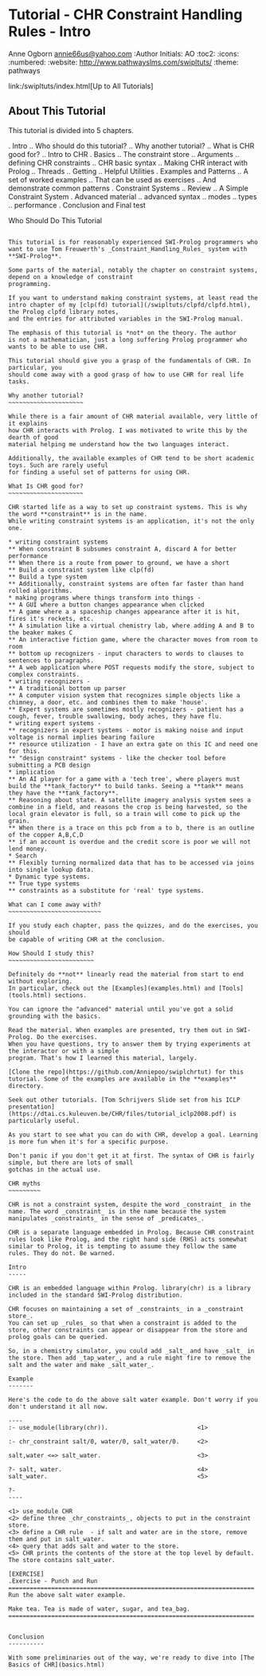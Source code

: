 Tutorial - CHR Constraint Handling Rules - Intro
================================================
Anne Ogborn <annie66us@yahoo.com>
:Author Initials: AO
:toc2:
:icons:
:numbered:
:website: http://www.pathwayslms.com/swipltuts/
:theme: pathways

link:/swipltuts/index.html[Up to All Tutorials]


About This Tutorial
-------------------

This tutorial is divided into 5 chapters.

. Intro
.. Who should do this tutorial?
.. Why another tutorial?
.. What is CHR good for?
.. Intro to CHR
. Basics
.. The constraint store
.. Arguments
.. defining CHR constraints
.. CHR basic syntax
.. Making CHR interact with Prolog
.. Threads
.. Getting
.. Helpful Utilities
. Examples and Patterns
.. A set of worked examples 
.. That can be used as exercises
.. And demonstrate common patterns
. Constraint Systems
.. Review
.. A Simple Constraint System
. Advanced material
.. advanced syntax
.. modes
.. types
.. performance
. Conclusion and Final test

Who Should Do This Tutorial
~~~~~~~~~~~~~~~~~~~~~~~~~~~

This tutorial is for reasonably experienced SWI-Prolog programmers who want to use Tom Freuwerth's _Constraint_Handling_Rules_ system with **SWI-Prolog**. 

Some parts of the material, notably the chapter on constraint systems, depend on a knowledge of constraint
programming. 

If you want to understand making constraint systems, at least read the intro chapter of my [clp(fd) tutorial](/swipltuts/clpfd/clpfd.html), the Prolog clpfd library notes,
and the entries for attributed variables in the SWI-Prolog manual.

The emphasis of this tutorial is *not* on the theory. The author
is not a mathematician, just a long suffering Prolog programmer who
wants to be able to use CHR.

This tutorial should give you a grasp of the fundamentals of CHR. In particular, you
should come away with a good grasp of how to use CHR for real life tasks.

Why another tutorial?
~~~~~~~~~~~~~~~~~~~~~

While there is a fair amount of CHR material available, very little of it explains
how CHR interacts with Prolog. I was motivated to write this by the dearth of good
material helping me understand how the two languages interact.

Additionally, the available examples of CHR tend to be short academic toys. Such are rarely useful
for finding a useful set of patterns for using CHR.

What Is CHR good for?
~~~~~~~~~~~~~~~~~~~~~

CHR started life as a way to set up constraint systems. This is why the word **constraint** is in the name.
While writing constraint systems is an application, it's not the only one.

* writing constraint systems
** When constraint B subsumes constraint A, discard A for better performance
** When there is a route from power to ground, we have a short
** Build a constraint system like clp(fd)
** Build a type system
** Additionally, constraint systems are often far faster than hand rolled algorithms.
* making programs where things transform into things - 
** A GUI where a button changes appearance when clicked
** A game where a a spaceship changes appearance after it is hit, fires it's rockets, etc.
** A simulation like a virtual chemistry lab, where adding A and B to the beaker makes C
** An interactive fiction game, where the character moves from room to room
** bottom up recognizers - input characters to words to clauses to sentences to paragraphs.
** A web application where POST requests modify the store, subject to complex constraints.
* writing recognizers - 
** A traditional bottom up parser
** A computer vision system that recognizes simple objects like a chimney, a door, etc. and combines them to make 'house'.
** Expert systems are sometimes mostly recognizers - patient has a cough, fever, trouble swallowing, body aches, they have flu.
* writing expert systems -
** recognizers in expert systems - motor is making noise and input voltage is normal implies bearing failure
** resource utilization - I have an extra gate on this IC and need one for this.
** "design constraint" systems - like the checker tool before submitting a PCB design
* implication 
** An AI player for a game with a 'tech tree', where players must build the **tank_factory** to build tanks. Seeing a **tank** means they have the **tank_factory**.
** Reasoning about state. A satellite imagery analysis system sees a combine in a field, and reasons the crop is being harvested, so the local grain elevator is full, so a train will come to pick up the grain.
** When there is a trace on this pcb from a to b, there is an outline of the copper A,B,C,D
** if an account is overdue and the credit score is poor we will not lend money.
* Search
** Flexibly turning normalized data that has to be accessed via joins into single lookup data.
* Dynamic type systems. 
** True type systems
** constraints as a substitute for 'real' type systems.

What can I come away with?
~~~~~~~~~~~~~~~~~~~~~~~~~~

If you study each chapter, pass the quizzes, and do the exercises, you should 
be capable of writing CHR at the conclusion.

How Should I study this?
~~~~~~~~~~~~~~~~~~~~~~~~

Definitely do **not** linearly read the material from start to end without exploring.
In particular, check out the [Examples](examples.html) and [Tools](tools.html) sections.

You can ignore the "advanced" material until you've got a solid grounding with the basics.

Read the material. When examples are presented, try them out in SWI-Prolog. Do the exercises.
When you have questions, try to answer them by trying experiments at the interactor or with a simple
program. That's how I learned this material, largely.

[Clone the repo](https://github.com/Anniepoo/swiplchrtut) for this tutorial. Some of the examples are available in the **examples** directory.

Seek out other tutorials. [Tom Schrijvers Slide set from his ICLP presentation](https://dtai.cs.kuleuven.be/CHR/files/tutorial_iclp2008.pdf) is particularly useful.

As you start to see what you can do with CHR, develop a goal. Learning is more fun when it's for a specific purpose.

Don't panic if you don't get it at first. The syntax of CHR is fairly simple, but there are lots of small 
gotchas in the actual use.

CHR myths
~~~~~~~~~

CHR is not a constraint system, despite the word _constraint_ in the name. The word _constraint_ is in the name because the system manipulates _constraints_ in the sense of _predicates_.

CHR is a separate language embedded in Prolog. Because CHR constraint rules look like Prolog, and the right hand side (RHS) acts somewhat similar to Prolog, it is tempting to assume they follow the same rules. They do not. Be warned.

Intro
-----

CHR is an embedded language within Prolog. library(chr) is a library included in the standard SWI-Prolog distribution.

CHR focuses on maintaining a set of _constraints_ in a _constraint store_.
You can set up _rules_ so that when a constraint is added to the store, other constraints can appear or disappear from the store and prolog goals can be queried. 

So, in a chemistry simulator, you could add _salt_ and have _salt_ in the store. Then add _tap_water_, and a rule might fire to remove the salt and the water and make _salt_water_.

Example
-------

Here's the code to do the above salt water example. Don't worry if you don't understand it all now.

----
:- use_module(library(chr)).                         <1>

:- chr_constraint salt/0, water/0, salt_water/0.     <2>

salt,water <=> salt_water.                           <3>

?- salt, water.                                      <4>
salt_water.                                          <5>

?- 
----

<1> use_module CHR
<2> define three _chr_constraints_, objects to put in the constraint store.
<3> define a CHR rule  - if salt and water are in the store, remove them and put in salt_water.
<4> query that adds salt and water to the store.
<5> CHR prints the contents of the store at the top level by default. The store contains salt_water.

[EXERCISE]
.Exercise - Punch and Run
=====================================================================
Run the above salt water example.

Make tea. Tea is made of water, sugar, and tea_bag.
=====================================================================


Conclusion
----------

With some preliminaries out of the way, we're ready to dive into [The Basics of CHR](basics.html)


